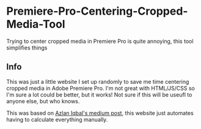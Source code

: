 # Premiere-Pro-Centering-Cropped-Media-Tool
Trying to center cropped media in Premiere Pro is quite annoying, this tool simplifies things

## Info
This was just a little website I set up randomly to save me time centering cropped media in Adobe Premiere Pro. I'm not great with HTML/JS/CSS so I'm sure a lot could be better, but it works! Not sure if this will be useufl to anyone else, but who knows.

This was based on [Azlan Iqbal's medium post](https://medium.com/@azlaniqbal/centering-cropped-images-or-video-using-adobe-premiere-pro-c9d24c71cb05), this website just automates having to calculate everything manually.
